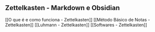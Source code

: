 ## Zettelkasten - Markdown e Obsidian

[[O que é e como funciona - Zettelkasten]]
[[Método Básico de Notas - Zettelkasten]]
[[Luhmann - Zettelkasten]]
[[Softwares - Zettelkasten]]
